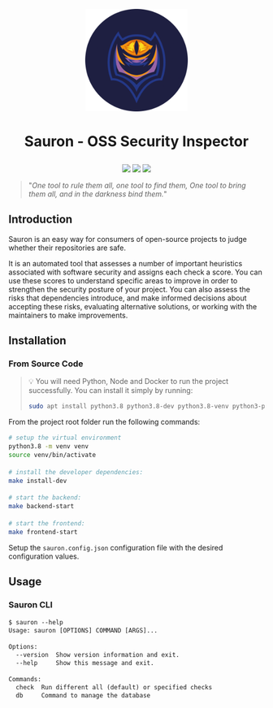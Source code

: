 <p align='center'>
<img width="40%" src='./docs/images/logo.png'>
</p>

<h1>
<p align='center'>
Sauron - OSS Security Inspector
</p>
</h1>

<p align='center'>
<img src="https://github.com/amal-thundiyil/sauron/actions/workflows/actions.yml/badge.svg">
<a href="https://github.com/amal-thundiyil/sauron/blob/main/LICENSE"><img src="https://img.shields.io/badge/License-MIT-green.svg"></a>
<img src="https://visitor-badge.laobi.icu/badge?page_id=amal-thundiyil.sauron">
</p>

> "_One tool to rule them all, one tool to find them, One tool to bring them all, and in the darkness bind them._"

## Introduction
Sauron is an easy way for consumers of open-source projects to judge whether their repositories are safe.

It is an automated tool that assesses a number of important heuristics associated with software security and assigns each check a score. You can use these scores to understand specific areas to improve in order to strengthen the security posture of your project. You can also assess the risks that dependencies introduce, and make informed decisions about accepting these risks, evaluating alternative solutions, or working with the maintainers to make improvements.

## Installation

### From Source Code

> 💡 You will need Python, Node and Docker to run the project successfully. You can install it simply by running:
>
> ```sh
> sudo apt install python3.8 python3.8-dev python3.8-venv python3-pip nodejs npm
> ```

From the project root folder run the following commands:

```sh
# setup the virtual environment
python3.8 -m venv venv
source venv/bin/activate

# install the developer dependencies:
make install-dev

# start the backend:
make backend-start

# start the frontend:
make frontend-start
```

Setup the `sauron.config.json` configuration file with the desired configuration values.

## Usage

### Sauron CLI

```console
$ sauron --help
Usage: sauron [OPTIONS] COMMAND [ARGS]...

Options:
  --version  Show version information and exit.
  --help     Show this message and exit.

Commands:
  check  Run different all (default) or specified checks
  db     Command to manage the database
```
